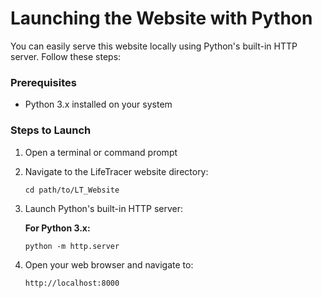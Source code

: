 # Launching the Website with Python

You can easily serve this website locally using Python's built-in HTTP server. Follow these steps:

### Prerequisites
- Python 3.x installed on your system

### Steps to Launch

1. Open a terminal or command prompt
2. Navigate to the LifeTracer website directory:
   ```
   cd path/to/LT_Website
   ```
3. Launch Python's built-in HTTP server:
   
   **For Python 3.x:**
   ```
   python -m http.server
   ```

4. Open your web browser and navigate to:
   ```
   http://localhost:8000
   ```